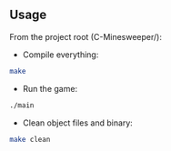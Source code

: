 ## Usage

From the project root (C-Minesweeper/):

- Compile everything:
```bash
make
```

- Run the game:
```bash
./main
```

- Clean object files and binary:
```bash
make clean
```